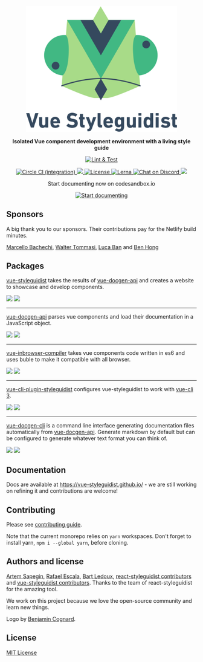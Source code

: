 <div align="center" markdown="1" style="text-align:center">
    <img src="https://raw.githubusercontent.com/vue-styleguidist/vue-styleguidist/dev/assets/logo-withtext.png" alt="Vue Styleguidist" width="400">

**Isolated Vue component development environment with a living style guide**

<div>

[![Lint & Test](https://github.com/vue-styleguidist/vue-styleguidist/actions/workflows/release.yml/badge.svg)](https://github.com/vue-styleguidist/vue-styleguidist/actions/workflows/release.yml)

<a href="https://circleci.com/gh/vue-styleguidist/vue-styleguidist">
    <img src="https://circleci.com/gh/vue-styleguidist/vue-styleguidist.svg?style=shield" alt="Circle CI (integration)">
</a>
<a href="https://codecov.io/gh/vue-styleguidist/vue-styleguidist">
  <img src="https://codecov.io/gh/vue-styleguidist/vue-styleguidist/branch/dev/graph/badge.svg" />
</a>
<a href="LICENSE">
    <img src="https://img.shields.io/npm/l/vue-styleguidist.svg" alt="License">
</a>
<a href="https://lernajs.io/">
    <img src="https://img.shields.io/badge/maintained%20with-lerna-cc00ff.svg" alt="Lerna">
</a>
<a href="https://discordapp.com/channels/325477692906536972/538786416092512278">
    <img src="https://img.shields.io/discord/325477692906536972.svg?logo=discord"
alt="Chat on Discord">
</a>
<a href="https://app.fossa.com/projects/git%2Bgithub.com%2Fvue-styleguidist%2Fvue-styleguidist?ref=badge_shield" alt="FOSSA Status"><img src="https://app.fossa.com/api/projects/git%2Bgithub.com%2Fvue-styleguidist%2Fvue-styleguidist.svg?type=shield"/></a>
</div>
<p>Start documenting now on codesandbox.io</p>
<a href="https://codesandbox.io/s/github/vue-styleguidist/vue-styleguidist-example">
    <img src="https://codesandbox.io/static/img/play-codesandbox.svg" alt="Start documenting"/>
</a>
</div>

## Sponsors

A big thank you to our sponsors. Their contributions pay for the Netlify build minutes.

[Marcello Bachechi](https://github.com/pilotkid), [Walter Tommasi](https://github.com/jtommy), [Luca Ban](https://github.com/mesqueeb) and [Ben Hong](https://github.com/bencodezen)

## Packages

[vue-styleguidist](packages/vue-styleguidist) takes the results of [vue-docgen-api](packages/vue-docgen-api) and creates a website to showcase and develop components.

[![](https://img.shields.io/npm/v/vue-styleguidist.svg)](https://www.npmjs.com/package/vue-styleguidist) [![](https://img.shields.io/npm/dw/vue-styleguidist.svg)](https://www.npmjs.com/package/vue-styleguidist)

---

[vue-docgen-api](packages/vue-docgen-api) parses vue components and load their documentation in a JavaScript object.

[![](https://img.shields.io/npm/v/vue-docgen-api.svg)](https://www.npmjs.com/package/vue-docgen-api) [![](https://img.shields.io/npm/dw/vue-docgen-api.svg)](https://www.npmjs.com/package/vue-docgen-api)

---

[vue-inbrowser-compiler](packages/vue-inbrowser-compiler) takes vue components code written in es6 and uses buble to make it compatible with all browser.

[![](https://img.shields.io/npm/v/vue-inbrowser-compiler.svg)](https://www.npmjs.com/package/vue-inbrowser-compiler) [![](https://img.shields.io/npm/dw/vue-inbrowser-compiler.svg)](https://www.npmjs.com/package/vue-inbrowser-compiler)

---

[vue-cli-plugin-styleguidist](packages/vue-cli-plugin-styleguidist) configures vue-styleguidist to work with [vue-cli 3](https://cli.vuejs.org/guide/).

[![](https://img.shields.io/npm/v/vue-cli-plugin-styleguidist.svg)](https://www.npmjs.com/package/vue-cli-plugin-styleguidist) [![](https://img.shields.io/npm/dw/vue-cli-plugin-styleguidist.svg)](https://www.npmjs.com/package/vue-cli-plugin-styleguidist)

---

[vue-docgen-cli](packages/vue-docgen-cli) is a command line interface generating documentation files automatically from [vue-docgen-api](packages/vue-docgen-api). Generate markdown by default but can be configured to generate whatever text format you can think of.

[![](https://img.shields.io/npm/v/vue-docgen-cli.svg)](https://www.npmjs.com/package/vue-docgen-cli) [![](https://img.shields.io/npm/dw/vue-docgen-cli.svg)](https://www.npmjs.com/package/vue-docgen-cli)

## Documentation

Docs are available at https://vue-styleguidist.github.io/ - we are still working on refining it and contributions are welcome!

## Contributing

Please see [contributing guide](https://github.com/vue-styleguidist/vue-styleguidist/blob/delivery/.github/CONTRIBUTING.md).

Note that the current monorepo relies on `yarn` workspaces. Don't forget to install yarn, `npm i --global yarn`, before cloning.

## Authors and license

[Artem Sapegin](http://sapegin.me), [Rafael Escala](https://github.com/rafaesc), [Bart Ledoux](https://github.com/elevatebart), [react-styleguidist contributors](https://github.com/styleguidist/react-styleguidist/graphs/contributors) and [vue-styleguidist contributors](https://github.com/vue-styleguidist/vue-styleguidist/graphs/contributors). Thanks to the team of react-styleguidist for the amazing tool.

We work on this project because we love the open-source community and learn new things.

Logo by [Benjamin Cognard](https://twitter.com/benbnur).

## License

[MIT License](https://github.com/vue-styleguidist/vue-styleguidist/blob/delivery/LICENSE)

